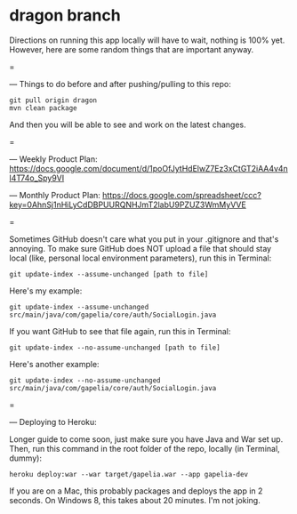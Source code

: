 dragon branch
=

Directions on running this app locally will have to wait, nothing is 100% yet. However, here are some random things that are important anyway.

=

— Things to do before and after pushing/pulling to this repo:

	git pull origin dragon
	mvn clean package

And then you will be able to see and work on the latest changes.

=

— Weekly Product Plan:
https://docs.google.com/document/d/1poOfJytHdElwZ7Ez3xCtGT2iAA4v4nl4T74o_Spy9VI

— Monthly Product Plan:
https://docs.google.com/spreadsheet/ccc?key=0AhnSj1nHiLyCdDBPUURQNHJmT2labU9PZUZ3WmMyVVE

=

Sometimes GitHub doesn't care what you put in your .gitignore and that's annoying. To make sure GitHub does NOT upload a file that should stay local (like, personal local environment parameters), run this in Terminal:

	git update-index --assume-unchanged [path to file]

Here's my example:

	git update-index --assume-unchanged src/main/java/com/gapelia/core/auth/SocialLogin.java

If you want GitHub to see that file again, run this in Terminal:

	git update-index --no-assume-unchanged [path to file]

Here's another example:

	git update-index --no-assume-unchanged src/main/java/com/gapelia/core/auth/SocialLogin.java

=

— Deploying to Heroku:

Longer guide to come soon, just make sure you have Java and War set up. Then, run this command in the root folder of the repo, locally (in Terminal, dummy):

	heroku deploy:war --war target/gapelia.war --app gapelia-dev

If you are on a Mac, this probably packages and deploys the app in 2 seconds. On Windows 8, this takes about 20 minutes. I'm not joking.
